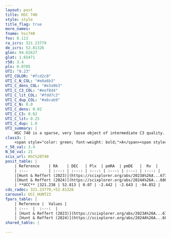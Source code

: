 ```yaml
---
layout: post
title: HSC 740
style: style
title_flag: true
more_names: 
fname: hsc740
fov: 0.113
ra_icrs: 321.23779
de_icrs: 52.81326
glon: 94.62627
glat: 1.65471
r50: 3.4
plx: 0.0705
UTI: "0.23"
UTI_COLOR: "#fcd2c0"
UTI_C_N_COL: "#e0a6b3"
UTI_C_dens_COL: "#e3a9b3"
UTI_C_C3_COL: "#eef8d4"
UTI_C_lit_COL: "#fdd7c3"
UTI_C_dup_COL: "#a6cab9"
UTI_C_N: 0.0
UTI_C_dens: 0.02
UTI_C_C3: 0.62
UTI_C_lit: 0.25
UTI_C_dup: 1.0
UTI_summary: |
    HSC 740 is a sparse, very loose object of intermediate C3 quality. It was recently reported in the literature.<br><br><span style="color: #99180f; font-weight: bold;">Warning: </span>contains less than 25 stars with <i>P>0.5</i> estimated.
class3: |
    <span style="color: green; font-weight: bold;">A</span><span style="color: red; font-weight: bold;">C</span>
r_50_val: 3.4
N_50_val: 21
scix_url: HSC%20740
posit_table: |
    | Reference    | RA    | DEC   | Plx  | pmRA  | pmDE   |  Rv  |
    | :---         | :---: | :---: | :---: | :---: | :---: | :---: |
    |[Hunt & Reffert (2023)](https://scixplorer.org/abs/2023A%26A...673A.114H) | 321.237 | 52.812 | 0.061 | -2.427 | -2.65 | -- |
    |[Hunt & Reffert (2024)](https://scixplorer.org/abs/2024A%26A...686A..42H) | 321.237 | 52.812 | 0.061 | -2.427 | -2.65 | -- |
    | **UCC** |321.238 | 52.813 | 0.07 | -2.442 | -2.643 | -94.852 | 
cds_radec: 321.23779,+52.81326
carousel: UCC_HUNT23
fpars_table: |
    | Reference |  Values |
    | :---  |  :---:  |
    | [Hunt & Reffert (2023)](https://scixplorer.org/abs/2023A%26A...673A.114H) | `AV50=5.588, diffAV50=1.714, MOD50=15.146, logAge50=9.009` |
    | [Hunt & Reffert (2024)](https://scixplorer.org/abs/2024A%26A...686A..42H) | `MassJ=6137.05` |
shared_table: |
    
---
```

